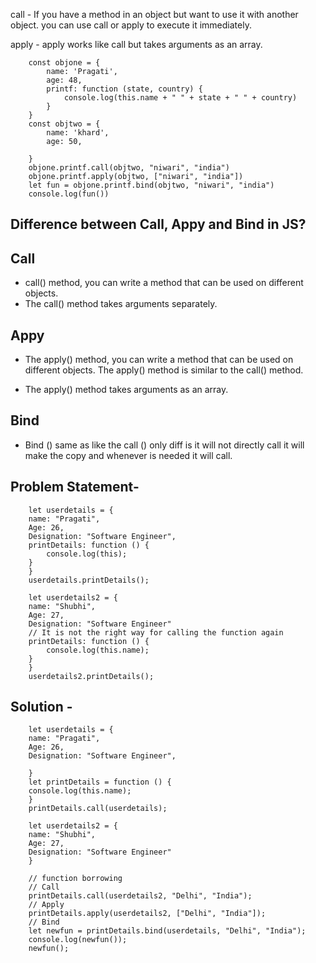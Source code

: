 call - 
If you have a method in an object but want to use it with another object.
you can use call or apply to execute it immediately.

apply -
apply works like call but takes arguments as an array.

        const objone = {
            name: 'Pragati',
            age: 48,
            printf: function (state, country) {
                console.log(this.name + " " + state + " " + country)
            }
        }
        const objtwo = {
            name: 'khard',
            age: 50,

        }
        objone.printf.call(objtwo, "niwari", "india")
        objone.printf.apply(objtwo, ["niwari", "india"])
        let fun = objone.printf.bind(objtwo, "niwari", "india")
        console.log(fun())


Difference between Call, Appy and Bind in JS?   
-----------------------------------------------
Call
------		
* call() method, you can write a method that can be used on different objects.
* The call() method takes arguments separately.	

Appy
-----
* The apply() method, you can write a method that can be used on different objects.
  The apply() method is similar to the call() method.	

* The apply() method takes arguments as an array.	

Bind
-----
* Bind () same as like the call () only diff is it will not directly call it will make the copy and whenever is needed it will call.

Problem Statement-
-------------------

        let userdetails = {
        name: "Pragati",
        Age: 26,
        Designation: "Software Engineer",
        printDetails: function () {
            console.log(this);
        }
        }
        userdetails.printDetails();

        let userdetails2 = {
        name: "Shubhi",
        Age: 27,
        Designation: "Software Engineer"
        // It is not the right way for calling the function again 
        printDetails: function () {
            console.log(this.name);
        }
        }
        userdetails2.printDetails();

Solution -
------
        let userdetails = {
        name: "Pragati",
        Age: 26,
        Designation: "Software Engineer",

        }
        let printDetails = function () {
        console.log(this.name);
        }
        printDetails.call(userdetails);

        let userdetails2 = {
        name: "Shubhi",
        Age: 27,
        Designation: "Software Engineer"
        }

        // function borrowing 
        // Call 
        printDetails.call(userdetails2, "Delhi", "India");
        // Apply 
        printDetails.apply(userdetails2, ["Delhi", "India"]);
        // Bind 
        let newfun = printDetails.bind(userdetails, "Delhi", "India");
        console.log(newfun());
        newfun();







	
